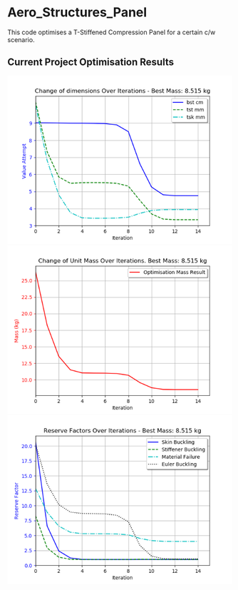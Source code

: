 # Aero_Structures_Panel
This code optimises a T-Stiffened Compression Panel for a certain c/w scenario.

## Current Project Optimisation Results
![Dimensions Optimisation](dimensions.png?raw=true "Example Optimisation")
![Mass Optimisation](mass.png?raw=true "Example Optimisation")
![Reserve Factors](rsf.png?raw=true "Example Optimisation")
